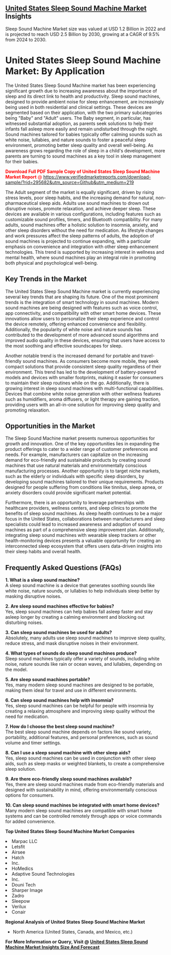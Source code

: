 <h2><a href="https://www.verifiedmarketreports.com/download-sample/?rid=295682&amp;utm_source=Github&amp;utm_medium=219" target="_blank">United States Sleep Sound Machine Market</a> Insights</h2><p>Sleep Sound Machine Market size was valued at USD 1.2 Billion in 2022 and is projected to reach USD 2.5 Billion by 2030, growing at a CAGR of 9.5% from 2024 to 2030.</p><p> <h1>United States Sleep Sound Machine Market: By Application</h1> <p>The United States Sleep Sound Machine market has been experiencing significant growth due to increasing awareness about the importance of sleep and its direct link to health and productivity. Sleep sound machines, designed to provide ambient noise for sleep enhancement, are increasingly being used in both residential and clinical settings. These devices are segmented based on their application, with the two primary subcategories being "Baby" and "Adult" users. The Baby segment, in particular, has witnessed substantial adoption, as parents seek solutions to help their infants fall asleep more easily and remain undisturbed through the night. Sound machines tailored for babies typically offer calming sounds such as white noise, lullabies, and nature sounds to foster a peaceful sleep environment, promoting better sleep quality and overall well-being. As awareness grows regarding the role of sleep in a child's development, more parents are turning to sound machines as a key tool in sleep management for their babies. <p><span class=""><span style="color: #ff0000;"><strong>Download Full PDF Sample Copy of United States Sleep Sound Machine Market Report</strong> @ </span><a href="https://www.verifiedmarketreports.com/download-sample/?rid=295682&amp;utm_source=Github&amp;utm_medium=219" target="_blank">https://www.verifiedmarketreports.com/download-sample/?rid=295682&amp;utm_source=Github&amp;utm_medium=219</a></span></p></p> <p>The Adult segment of the market is equally significant, driven by rising stress levels, poor sleep habits, and the increasing demand for natural, non-pharmaceutical sleep aids. Adults use sound machines to drown out disruptive noises, promote relaxation, and achieve deeper sleep. These devices are available in various configurations, including features such as customizable sound profiles, timers, and Bluetooth compatibility. For many adults, sound machines offer a holistic solution to insomnia, anxiety, and other sleep disorders without the need for medication. As lifestyle changes and work pressures affect the sleep patterns of adults, the adoption of sound machines is projected to continue expanding, with a particular emphasis on convenience and integration with other sleep enhancement technologies. This trend is supported by increasing interest in wellness and mental health, where sound machines play an integral role in promoting both physical and psychological well-being.</p> <h2>Key Trends in the Market</h2> <p>The United States Sleep Sound Machine market is currently experiencing several key trends that are shaping its future. One of the most prominent trends is the integration of smart technology in sound machines. Modern sound machines are being designed with features such as voice control, app connectivity, and compatibility with other smart home devices. These innovations allow users to personalize their sleep experience and control the device remotely, offering enhanced convenience and flexibility. Additionally, the popularity of white noise and nature sounds has contributed to the development of more advanced sound algorithms and improved audio quality in these devices, ensuring that users have access to the most soothing and effective soundscapes for sleep.</p> <p>Another notable trend is the increased demand for portable and travel-friendly sound machines. As consumers become more mobile, they seek compact solutions that provide consistent sleep quality regardless of their environment. This trend has led to the development of battery-powered models and devices with smaller footprints, making it easier for consumers to maintain their sleep routines while on the go. Additionally, there is growing interest in sleep sound machines with multi-functional capabilities. Devices that combine white noise generation with other wellness features such as humidifiers, aroma diffusers, or light therapy are gaining traction, providing users with an all-in-one solution for improving sleep quality and promoting relaxation.</p> <h2>Opportunities in the Market</h2> <p>The Sleep Sound Machine market presents numerous opportunities for growth and innovation. One of the key opportunities lies in expanding the product offerings to cater to a wider range of customer preferences and needs. For example, manufacturers can capitalize on the increasing demand for eco-friendly and sustainable products by creating sound machines that use natural materials and environmentally conscious manufacturing processes. Another opportunity is to target niche markets, such as the elderly or individuals with specific sleep disorders, by developing sound machines tailored to their unique requirements. Products designed for people suffering from conditions like tinnitus, sleep apnea, or anxiety disorders could provide significant market potential.</p> <p>Furthermore, there is an opportunity to leverage partnerships with healthcare providers, wellness centers, and sleep clinics to promote the benefits of sleep sound machines. As sleep health continues to be a major focus in the United States, collaborations between manufacturers and sleep specialists could lead to increased awareness and adoption of sound machines as part of a comprehensive sleep improvement plan. Additionally, integrating sleep sound machines with wearable sleep trackers or other health-monitoring devices presents a valuable opportunity for creating an interconnected sleep ecosystem that offers users data-driven insights into their sleep habits and overall health.</p> <h2>Frequently Asked Questions (FAQs)</h2> <p><strong>1. What is a sleep sound machine?</strong><br> A sleep sound machine is a device that generates soothing sounds like white noise, nature sounds, or lullabies to help individuals sleep better by masking disruptive noises.</p> <p><strong>2. Are sleep sound machines effective for babies?</strong><br> Yes, sleep sound machines can help babies fall asleep faster and stay asleep longer by creating a calming environment and blocking out disturbing noises.</p> <p><strong>3. Can sleep sound machines be used for adults?</strong><br> Absolutely, many adults use sleep sound machines to improve sleep quality, reduce stress, and mask disruptive noises in their environment.</p> <p><strong>4. What types of sounds do sleep sound machines produce?</strong><br> Sleep sound machines typically offer a variety of sounds, including white noise, nature sounds like rain or ocean waves, and lullabies, depending on the model.</p> <p><strong>5. Are sleep sound machines portable?</strong><br> Yes, many modern sleep sound machines are designed to be portable, making them ideal for travel and use in different environments.</p> <p><strong>6. Can sleep sound machines help with insomnia?</strong><br> Yes, sleep sound machines can be helpful for people with insomnia by creating a relaxing atmosphere and improving sleep quality without the need for medication.</p> <p><strong>7. How do I choose the best sleep sound machine?</strong><br> The best sleep sound machine depends on factors like sound variety, portability, additional features, and personal preferences, such as sound volume and timer settings.</p> <p><strong>8. Can I use a sleep sound machine with other sleep aids?</strong><br> Yes, sleep sound machines can be used in conjunction with other sleep aids, such as sleep masks or weighted blankets, to create a comprehensive sleep solution.</p> <p><strong>9. Are there eco-friendly sleep sound machines available?</strong><br> Yes, there are sleep sound machines made from eco-friendly materials and designed with sustainability in mind, offering environmentally conscious options for consumers.</p> <p><strong>10. Can sleep sound machines be integrated with smart home devices?</strong><br> Many modern sleep sound machines are compatible with smart home systems and can be controlled remotely through apps or voice commands for added convenience.</p> </p><p><strong>Top United States Sleep Sound Machine Market Companies</strong></p><div data-test-id=""><p><li>Marpac LLC</li><li> Letsfit</li><li> Airsee</li><li> Hatch</li><li> Inc.</li><li> HoMedics</li><li> Adaptive Sound Technologies</li><li> Inc.</li><li> Douni Tech</li><li> Sharper Image</li><li> Zadro</li><li> Sleepow</li><li> Verilux</li><li> Conair</li></p><div><strong>Regional Analysis of&nbsp;United States Sleep Sound Machine Market</strong></div><ul><li dir="ltr"><p dir="ltr">North America&nbsp;(United States, Canada, and Mexico, etc.)</p></li></ul><p><strong>For More Information or Query, Visit @&nbsp;</strong><strong><a href="https://www.verifiedmarketreports.com/product/sleep-sound-machine-market/?utm_source=Github&amp;utm_medium=219" target="_blank">United States Sleep Sound Machine Market Insights Size And Forecast</a></strong></p></div>
